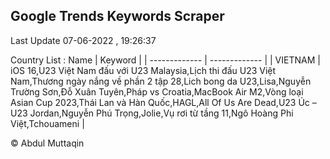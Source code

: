 

## Google Trends Keywords Scraper 
 
Last Update 07-06-2022 , 19:26:37

Country List :
 Name  | Keyword |
| ------------- | ------------- |
| VIETNAM | iOS 16,U23 Việt Nam đấu với U23 Malaysia,Lịch thi đấu U23 Việt Nam,Thương ngày nắng về phần 2 tập 28,Lich bong da U23,Lisa,Nguyễn Trường Sơn,Đỗ Xuân Tuyên,Pháp vs Croatia,MacBook Air M2,Vòng loại Asian Cup 2023,Thái Lan và Hàn Quốc,HAGL,All Of Us Are Dead,U23 Úc – U23 Jordan,Nguyễn Phú Trọng,Jolie,Vụ rơi từ tầng 11,Ngô Hoàng Phi Việt,Tchouameni |



© Abdul Muttaqin 
